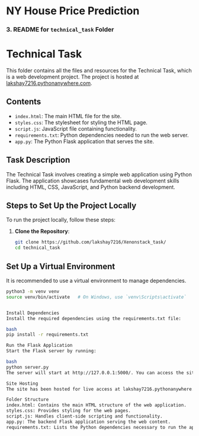 # NY House Price Prediction
 

### 3. README for `technical_task` Folder

# Technical Task

This folder contains all the files and resources for the Technical Task, which is a web development project. The project is hosted at [lakshay7216.pythonanywhere.com](https://lakshay7216.pythonanywhere.com/).

## Contents

- `index.html`: The main HTML file for the site.
- `styles.css`: The stylesheet for styling the HTML page.
- `script.js`: JavaScript file containing functionality.
- `requirements.txt`: Python dependencies needed to run the web server.
- `app.py`: The Python Flask application that serves the site.

## Task Description

The Technical Task involves creating a simple web application using Python Flask. The application showcases fundamental web development skills including HTML, CSS, JavaScript, and Python backend development.

## Steps to Set Up the Project Locally

To run the project locally, follow these steps:

1. **Clone the Repository**:
   ```bash
   git clone https://github.com/lakshay7216/Xenonstack_task/
   cd technical_task

## Set Up a Virtual Environment

It is recommended to use a virtual environment to manage dependencies.

```bash
python3 -m venv venv
source venv/bin/activate   # On Windows, use `venv\Scripts\activate`


Install Dependencies
Install the required dependencies using the requirements.txt file:

bash
pip install -r requirements.txt

Run the Flask Application
Start the Flask server by running:

bash
python server.py
The server will start at http://127.0.0.1:5000/. You can access the site by opening this URL in your web browser.

Site Hosting
The site has been hosted for live access at lakshay7216.pythonanywhere.com. Visit this link to view the live application.

Folder Structure
index.html: Contains the main HTML structure of the web application.
styles.css: Provides styling for the web pages.
script.js: Handles client-side scripting and functionality.
app.py: The backend Flask application serving the web content.
requirements.txt: Lists the Python dependencies necessary to run the application.

